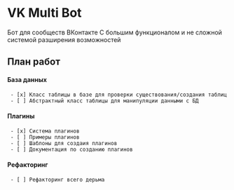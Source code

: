 # VK Multi Bot
Бот для сообществ ВКонтакте С большим функционалом и не сложной системой разширения возможностей


## План работ

#### База данных
	 - [x] Класс таблицы в базе для проверки существования/создания таблиц
	 - [ ] Абстрактный класс таблицы для манипуляции данными с БД

#### Плагины
	 - [x] Система плагинов
	 - [ ] Примеры плагинов
	 - [ ] Шаблоны для создаия плагинов
	 - [ ] Документация по созданию плагинов

#### Рефакторинг
	 - [ ] Рефакторинг всего дерьма
